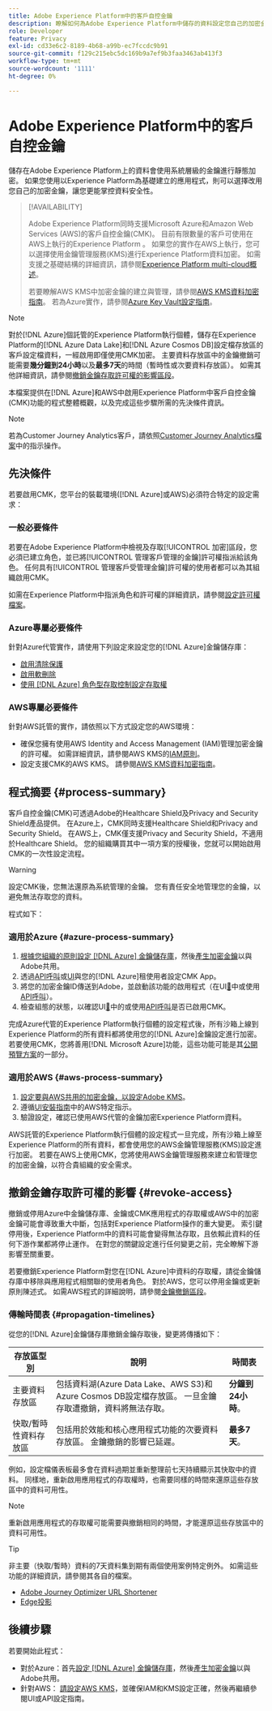 ```yaml
---
title: Adobe Experience Platform中的客戶自控金鑰
description: 瞭解如何為Adobe Experience Platform中儲存的資料設定您自己的加密金鑰。
role: Developer
feature: Privacy
exl-id: cd33e6c2-8189-4b68-a99b-ec7fccdc9b91
source-git-commit: f129c215ebc5dc169b9a7ef9b3faa3463ab413f3
workflow-type: tm+mt
source-wordcount: '1111'
ht-degree: 0%

---
```


# Adobe Experience Platform中的客戶自控金鑰

儲存在Adobe Experience Platform上的資料會使用系統層級的金鑰進行靜態加密。 如果您使用以Experience Platform為基礎建立的應用程式，則可以選擇改用您自己的加密金鑰，讓您更能掌控資料安全性。

>[!AVAILABILITY]
>
>Adobe Experience Platform同時支援Microsoft Azure和Amazon Web Services (AWS)的客戶自控金鑰(CMK)。 目前有限數量的客戶可使用在AWS上執行的Experience Platform 。 如果您的實作在AWS上執行，您可以選擇使用金鑰管理服務(KMS)進行Experience Platform資料加密。 如需支援之基礎結構的詳細資訊，請參閱[Experience Platform multi-cloud概述](https://experienceleague.adobe.com/zh-hant/docs/experience-platform/landing/multi-cloud)。
>
>若要瞭解AWS KMS中加密金鑰的建立與管理，請參閱[AWS KMS資料加密指南](./aws/configure-kms.md)。 若為Azure實作，請參閱[Azure Key Vault設定指南](./azure/azure-key-vault-config.md)。

>[!NOTE]
>
>對於[!DNL Azure]個託管的Experience Platform執行個體，儲存在Experience Platform的[!DNL Azure Data Lake]和[!DNL Azure Cosmos DB]設定檔存放區的客戶設定檔資料，一經啟用即僅使用CMK加密。 主要資料存放區中的金鑰撤銷可能需要&#x200B;**幾分鐘到24小時**&#x200B;以及&#x200B;**最多7天**&#x200B;的時間（暫時性或次要資料存放區）。 如需其他詳細資訊，請參閱[撤銷金鑰存取許可權的影響區段](#revoke-access)。

本檔案提供在[!DNL Azure]和AWS中啟用Experience Platform中客戶自控金鑰(CMK)功能的程式整體概觀，以及完成這些步驟所需的先決條件資訊。

>[!NOTE]
>
>若為Customer Journey Analytics客戶，請依照[Customer Journey Analytics檔案](https://experienceleague.adobe.com/docs/analytics-platform/using/cja-privacy/cmk.html?lang=zh-Hant)中的指示操作。

## 先決條件

若要啟用CMK，您平台的裝載環境([!DNL Azure]或AWS)必須符合特定的設定需求：

### 一般必要條件

若要在Adobe Experience Platform中檢視及存取[!UICONTROL 加密]區段，您必須已建立角色，並已將[!UICONTROL 管理客戶管理的金鑰]許可權指派給該角色。  任何具有[!UICONTROL 管理客戶受管理金鑰]許可權的使用者都可以為其組織啟用CMK。

如需在Experience Platform中指派角色和許可權的詳細資訊，請參閱[設定許可權檔案](https://experienceleague.adobe.com/docs/platform-learn/getting-started-for-data-architects-and-data-engineers/configure-permissions.html?lang=zh-Hant)。

### Azure專屬必要條件

針對Azure代管實作，請使用下列設定來設定您的[!DNL Azure]金鑰儲存庫：

- [啟用清除保護](https://learn.microsoft.com/en-us/azure/key-vault/general/soft-delete-overview#purge-protection)
- [啟用軟刪除](https://learn.microsoft.com/en-us/azure/key-vault/general/soft-delete-overview)
- [使用 [!DNL Azure] 角色型存取控制設定存取權](https://learn.microsoft.com/en-us/azure/role-based-access-control/)

### AWS專屬必要條件

針對AWS託管的實作，請依照以下方式設定您的AWS環境：

- 確保您擁有使用AWS Identity and Access Management (IAM)管理加密金鑰的許可權。 如需詳細資訊，請參閱AWS KMS的[IAM原則](https://docs.aws.amazon.com/kms/latest/developerguide/iam-policies.html)。
- 設定支援CMK的AWS KMS。 請參閱[AWS KMS資料加密指南](./aws/configure-kms.md)。

## 程式摘要 {#process-summary}

客戶自控金鑰(CMK)可透過Adobe的Healthcare Shield及Privacy and Security Shield產品提供。 在Azure上，CMK同時支援Healthcare Shield和Privacy and Security Shield。 在AWS上，CMK僅支援Privacy and Security Shield，不適用於Healthcare Shield。 您的組織購買其中一項方案的授權後，您就可以開始啟用CMK的一次性設定流程。

>[!WARNING]
>
>設定CMK後，您無法還原為系統管理的金鑰。 您有責任安全地管理您的金鑰，以避免無法存取您的資料。

程式如下：

### 適用於Azure {#azure-process-summary}

1. [根據您組織的原則設定 [!DNL Azure] 金鑰儲存庫](./azure/azure-key-vault-config.md)，然後[產生加密金鑰](./azure/azure-key-vault-config.md#generate-a-key)以與Adobe共用。
1. 透過[API呼叫](./azure/api-set-up.md#register-app)或[UI](./azure/ui-set-up.md#register-app)與您的[!DNL Azure]租使用者設定CMK App。
1. 將您的加密金鑰ID傳送到Adobe，並啟動該功能的啟用程式（在UI[&#128279;](./azure/ui-set-up.md#send-to-adobe)中或使用[API呼叫](./azure/api-set-up.md#send-to-adobe)）。
1. 檢查組態的狀態，以確認UI[&#128279;](./azure/ui-set-up.md#check-status)中的或使用[API呼叫](./azure/api-set-up.md#check-status)是否已啟用CMK。

完成Azure代管的Experience Platform執行個體的設定程式後，所有沙箱上線到Experience Platform的所有資料都將使用您的[!DNL Azure]金鑰設定進行加密。 若要使用CMK，您將善用[!DNL Microsoft Azure]功能，這些功能可能是其[公開預覽方案](https://azure.microsoft.com/en-ca/support/legal/preview-supplemental-terms/)的一部分。

### 適用於AWS {#aws-process-summary}

1. [設定要與AWS共用的加密金鑰，以設定Adobe KMS](./aws/configure-kms.md)。
2. 遵循[UI安裝指南](./aws/ui-set-up.md)中的AWS特定指示。
3. 驗證設定，確認已使用AWS代管的金鑰加密Experience Platform資料。

<!--  Pending: or [API setup guide]() -->

AWS託管的Experience Platform執行個體的設定程式一旦完成，所有沙箱上線至Experience Platform的所有資料，都會使用您的AWS金鑰管理服務(KMS)設定進行加密。 若要在AWS上使用CMK，您將使用AWS金鑰管理服務來建立和管理您的加密金鑰，以符合貴組織的安全需求。

## 撤銷金鑰存取許可權的影響 {#revoke-access}

撤銷或停用Azure中金鑰儲存庫、金鑰或CMK應用程式的存取權或AWS中的加密金鑰可能會導致重大中斷，包括對Experience Platform操作的重大變更。 索引鍵停用後，Experience Platform中的資料可能會變得無法存取，且依賴此資料的任何下游作業都將停止運作。 在對您的關鍵設定進行任何變更之前，完全瞭解下游影響至關重要。

若要撤銷Experience Platform對您在[!DNL Azure]中資料的存取權，請從金鑰儲存庫中移除與應用程式相關聯的使用者角色。 對於AWS，您可以停用金鑰或更新原則陳述式。 如需AWS程式的詳細說明，請參閱[金鑰撤銷區段](./aws/ui-set-up.md#key-revocation)。


### 傳輸時間表 {#propagation-timelines}

從您的[!DNL Azure]金鑰儲存庫撤銷金鑰存取後，變更將傳播如下：

| **存放區型別** | **說明** | **時間表** |
|---|---|---|
| 主要資料存放區 | 包括資料湖(Azure Data Lake、AWS S3)和Azure Cosmos DB設定檔存放區。 一旦金鑰存取遭撤銷，資料將無法存取。 | **分鐘到24小時**。 |
| 快取/暫時性資料存放區 | 包括用於效能和核心應用程式功能的次要資料存放區。 金鑰撤銷的影響已延遲。 | **最多7天**。 |

例如，設定檔儀表板最多會在資料過期並重新整理前七天持續顯示其快取中的資料。 同樣地，重新啟用應用程式的存取權時，也需要同樣的時間來還原這些存放區中的資料可用性。

>[!NOTE]
>
>重新啟用應用程式的存取權可能需要與撤銷相同的時間，才能還原這些存放區中的資料可用性。

>[!TIP]
>
>非主要（快取/暫時）資料的7天資料集到期有兩個使用案例特定例外。 如需這些功能的詳細資訊，請參閱其各自的檔案。<ul><li>[Adobe Journey Optimizer URL Shortener](https://experienceleague.adobe.com/docs/journey-optimizer/using/sms/sms-configuration.html?lang=zh-Hant#message-preset-sms)</li><li>[Edge投影](https://experienceleague.adobe.com/docs/experience-platform/profile/home.html?lang=zh-Hant#edge-projections)</li></ul>

## 後續步驟

若要開始此程式：

- 對於Azure：首先[設定 [!DNL Azure] 金鑰儲存庫](./azure/azure-key-vault-config.md)，然後[產生加密金鑰](./azure/azure-key-vault-config.md#generate-a-key)以與Adobe共用。
- 針對AWS： [請設定AWS KMS](./aws/configure-kms.md)，並確保IAM和KMS設定正確，然後再繼續參閱UI或API設定指南。
